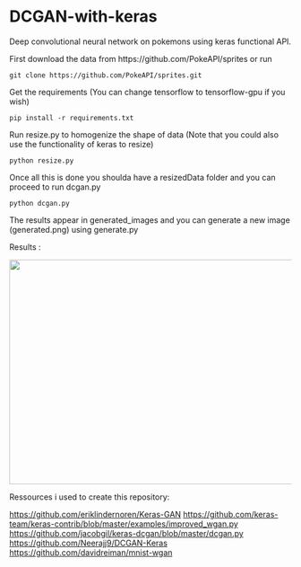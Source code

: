 # DCGAN-with-keras

<p> Deep convolutional neural network on pokemons using keras functional API.</p>



<p>First download the data from https://github.com/PokeAPI/sprites or run</p>

```
git clone https://github.com/PokeAPI/sprites.git
```

<p>Get the requirements (You can change tensorflow to tensorflow-gpu if you wish)</p>

```
pip install -r requirements.txt
```

<p> Run resize.py to homogenize the shape of data (Note that you could also use the functionality of keras to resize) </p>

```
python resize.py
```

<p>Once all this is done you shoulda have a resizedData folder and you can proceed to run dcgan.py</p>

```
python dcgan.py
```

<p> The results appear in generated_images and you can generate a new image (generated.png) using generate.py </p>

<p> Results : </p>
<img src="https://raw.githubusercontent.com/Kwirtz/Webdev-django/master/demogif/dashboard.gif" width="800" height="400" />

<p> Ressources i used to create this repository: </p>

https://github.com/eriklindernoren/Keras-GAN
https://github.com/keras-team/keras-contrib/blob/master/examples/improved_wgan.py
https://github.com/jacobgil/keras-dcgan/blob/master/dcgan.py
https://github.com/Neerajj9/DCGAN-Keras
https://github.com/davidreiman/mnist-wgan

